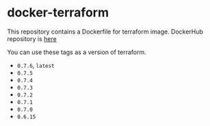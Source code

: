 # docker-terraform

This repository contains a Dockerfile for terraform image.
DockerHub repository is [here](https://hub.docker.com/r/shufo/terraform/)

You can use these tags as a version of terraform.

- `0.7.6`, `latest`
- `0.7.5`
- `0.7.4`
- `0.7.3`
- `0.7.2`
- `0.7.1`
- `0.7.0`
- `0.6.15`
